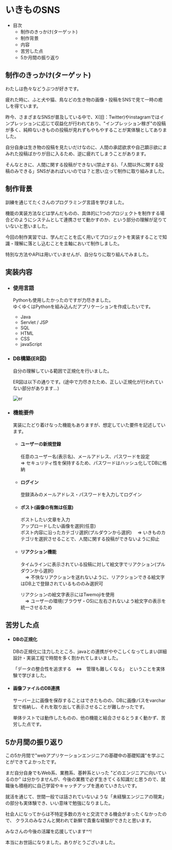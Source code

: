 # いきものSNS

- 目次
  - 制作のきっかけ(ターゲット)
  - 制作背景
  - 内容
  - 苦労した点
  - 5か月間の振り返り  

  

## 制作のきっかけ(ターゲット)
  わたしは色々などうぶつが好きです。
  
  疲れた時に、ふと犬や猫、鳥などの生き物の画像・投稿をSNSで見て一時の癒しを得ています。

  昨今、さまざまなSNSが普及している中で、X(旧：Twitter)やinstagramではインプレッションに応じて収益化が行われており、"インプレッション稼ぎ"の投稿が多く、純粋ないきものの投稿が見れずもやもやすることが実体験としてありました。
  
  自分自身は生き物の投稿を見たいだけなのに、人間の承認欲求や自己顕示欲にまみれた投稿ばかりが目に入るため、逆に疲れてしまうことがあります。

  そんなときに、人間に関する投稿ができない(禁止する)、「人間以外に関する投稿のみできる」SNSがあればいいのでは？と思い立って制作に取り組みました。 



## 制作背景
  訓練を通じてたくさんのプログラミング言語を学びました。
  
  機能の実装方法などは学んだものの、具体的に1つのプロジェクトを制作する場合どのようにシステムとして連携させて動かすのか、という部分の理解が足りていないと思いました。

  今回の制作実習では、学んだことを広く用いてプロジェクトを実装することで知識・理解に落とし込むことを主軸において制作しました。
  
  特別な方法やAPIは用いていませんが、自分なりに取り組んでみました。


## 実装内容
  - ### 使用言語
    Pythonも使用したかったのですが力尽きました。  
    ゆくゆくはPythonを組み込んだアプリケーションを作成したいです。
    
    - Java
    - Servlet / JSP
    - SQL
    - HTML
    - CSS
    - javaScript


  - ### DB構築(ER図)

    自分の理解している範囲で正規化を行いました。
    
    ER図は以下の通りです。(途中で力尽きたため、正しい正規化が行われていない部分があります…)
    
    ![er](https://github.com/user-attachments/assets/c067b8fd-bfac-4438-92cd-5232322fc024)

  - ### 機能要件  
    実装にたどり着けなった機能もありますが、想定していた要件を記述しています。  
    
    - #### ユーザーの新規登録
      
      任意のユーザー名(表示名)、メールアドレス、パスワードを設定  
        ⇒ セキュリティ性を保持するため、パスワードはハッシュ化してDBに格納
     
    - #### ログイン

      登録済みのメールアドレス・パスワードを入力してログイン
     
    - #### ポスト(画像の有無は任意)

      ポストしたい文章を入力  
      アップロードしたい画像を選択(任意)  
      ポスト内容に沿ったカテゴリ選択(プルダウンから選択)
      　⇒ いきものカテゴリを選択させることで、人間に関する投稿ができないように抑止
      
       
    - #### リアクション機能

      タイムラインに表示されている投稿に対して絵文字でリアクション(プルダウンから選択)  
      　⇒ 不快なリアクションを送れないように、リアクションできる絵文字はDB上で登録されているもののみ選択可
      
      リアクションの絵文字表示にはTwemojiを使用  
      　⇒ ユーザーの環境(ブラウザ・OS)に左右されないよう絵文字の表示を統一させるため


## 苦労した点
  
  - #### DBの正規化

    DBの正規化に注力したところ、javaとの連携がややこしくなってしまい詳細設計・実装工程で時間を多く割かれてしまいました。

    「データの整合性を追求する　⇔　管理も難しくなる」　ということを実体験で学びました。  

  
  - #### 画像ファイルのDB連携

    サーバー上に画像を保存することはできたものの、DBに画像パスをvarchar型で格納し、それを取り出して表示させることが難しかったです。

    単体テストでは動作したものの、他の機能と結合させるとうまく動かず、苦労した点です。  


##  5か月間の振り返り
  
  この5か月間で"webアプリケーションエンジニアの基礎中の基礎知識"を学ぶことができてよかったです。
  
  まだ自分自身でもWeb系、業務系、基幹系といった "どのエンジニアに向いているのか" は分かりませんが、今後の業務で必ず生きてくる知識だと思うので、就職後も積極的に自己学習やキャッチアップを進めていきたいです。
  
  就活を通じて、世間一般では話されていないような「未経験エンジニアの現実」の部分も実体験でき、いい意味で勉強になりました。
  

  
  社会人になってからは不特定多数の方々と交流できる機会がまったくなかったので、
  クラスのみなさんと関われて新鮮で貴重な経験ができたと思います。

  みなさんの今後の活躍を応援しています^^!  
  

    
  
  本当にお世話になりました。ありがとうございました。

  
